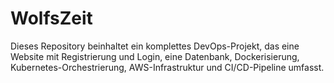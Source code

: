 # WolfsZeit
Dieses Repository beinhaltet ein komplettes DevOps-Projekt, das eine Website mit Registrierung und Login, eine Datenbank, Dockerisierung, Kubernetes-Orchestrierung, AWS-Infrastruktur und CI/CD-Pipeline umfasst.
